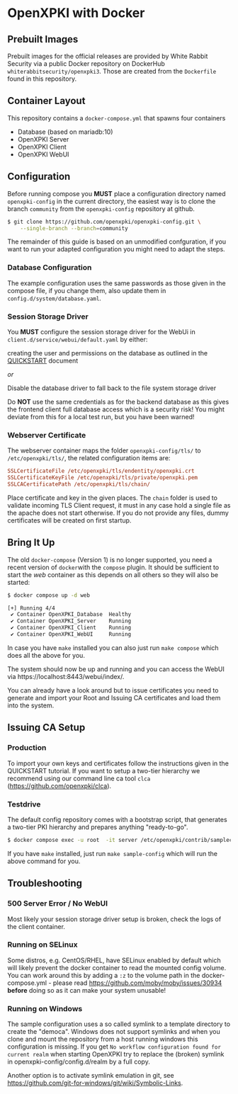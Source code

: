 # OpenXPKI with Docker

## Prebuilt Images

Prebuilt images for the official releases are provided by White Rabbit Security via a public Docker repository on DockerHub `whiterabbitsecurity/openxpki3`. Those are created from the `Dockerfile` found in this repository.

## Container Layout

This repository contains a `docker-compose.yml` that spawns four containers

- Database (based on mariadb:10)
- OpenXPKI Server
- OpenXPKI Client
- OpenXPKI WebUI

## Configuration

Before running compose you **MUST** place a configuration directory named `openxpki-config` in the current directory, the easiest way is to clone the branch `community` from the `openxpki-config` repository at github.

```bash
$ git clone https://github.com/openxpki/openxpki-config.git \
	--single-branch --branch=community
```

The remainder of this guide is based on an unmodified confguration, if you want to run your adapted configuration you might need to adapt the steps.

### Database Configuration

The example configuration uses the same passwords as those given in the compose file,
if you change them, also update them in `config.d/system/database.yaml`.

### Session Storage Driver

You **MUST** configure the session storage driver for the WebUi in
`client.d/service/webui/default.yaml` by either:

  creating the user and permissions on the database as outlined in the [QUICKSTART](https://github.com/openxpki/openxpki/blob/master/QUICKSTART.md) document

*or*

  Disable the database driver to fall back to the file system storage driver

Do **NOT** use the same credentials as for the backend database as this
gives the frontend client full database access which is a security risk!
You might deviate from this for a local test run, but you have been warned!

### Webserver Certificate

The webserver container maps the folder `openxpki-config/tls/` to `/etc/openxpki/tls/`, the related configuration items are: 

```ini
SSLCertificateFile /etc/openxpki/tls/endentity/openxpki.crt
SSLCertificateKeyFile /etc/openxpki/tls/private/openxpki.pem
SSLCACertificatePath /etc/openxpki/tls/chain/
```

Place certificate and key in the given places. The `chain` folder is used to validate incoming TLS Client request, it must in any case hold a single file as the apache does not start otherwise. If you do not provide any files, dummy certificates will be created on first startup. 

## Bring It Up

The old `docker-compose` (Version 1) is no longer supported, you need a recent version of `docker`with the `compose` plugin. It should be sufficient to start the *web* container as this depends on all others so they will also be started:

```bash
$ docker compose up -d web 

[+] Running 4/4
 ✔ Container OpenXPKI_Database  Healthy                                    0.5s 
 ✔ Container OpenXPKI_Server    Running                                    0.0s 
 ✔ Container OpenXPKI_Client    Running                                    0.0s 
 ✔ Container OpenXPKI_WebUI     Running                                    0.0s 

```

In case you have `make` installed you can also just run `make compose` which does all the above for you.

The system should now be up and running and you can access the WebUI via https://localhost:8443/webui/index/.

You can already have a look around but to issue certificates you need to generate and import your Root and Issuing CA certificates and load them into the system.

## Issuing CA Setup

### Production

To import your own keys and certificates follow the instructions given in the QUICKSTART tutorial. If you want to setup a two-tier hierarchy we recommend using our command line ca tool `clca` (https://github.com/openxpki/clca).

### Testdrive

The default config repository comes with a bootstrap script, that generates a two-tier PKI hierarchy and prepares anything "ready-to-go".

```bash
$ docker compose exec -u root  -it server /etc/openxpki/contrib/sampleconfig.sh
```

If you have `make` installed, just run `make sample-config` which will run the above command for you.

## Troubleshooting

### 500 Server Error / No WebUI

Most likely your session storage driver setup is broken, check the logs of the client container. 

### Running on SELinux

Some distros, e.g. CentOS/RHEL, have SELinux enabled by default which will likely prevent the docker container to read the mounted config volume. You can work around this by adding a `:z` to the volume path in the docker-compose.yml - please read https://github.com/moby/moby/issues/30934 **before** doing so as it can make your system unusable!

### Running on Windows

The sample configuration uses a so called symlink to a template directory to create the "democa". Windows does not support symlinks and when you clone
and mount the repository from a host running windows this configuration is missing. If you get `No workflow configuration found for current realm`
when starting OpenXPKI try to replace the (broken) symlink in openxpki-config/config.d/realm by a full copy.

Another option is to activate symlink emulation in git, see https://github.com/git-for-windows/git/wiki/Symbolic-Links.

